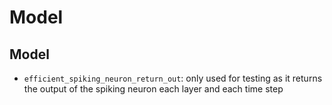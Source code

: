 # Model

## Model

- `efficient_spiking_neuron_return_out`: only used for testing as it returns the output of the spiking neuron each layer and each time step